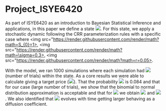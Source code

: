 # Project_ISYE6420
As part of ISYE6420 as an introduction to Bayesian Statistical Inference and applications, in this paper we define a state 
<img src="https://render.githubusercontent.com/render/math?math=\eta = \left\{ t,\sigma,r,S_{0} \right\}">. For this state, we apply a stochastic dynamic following the CRR parameterization rules with a specific case where <img src="https://render.githubusercontent.com/render/math?math=S_{0}=1>, <img src="https://render.githubusercontent.com/render/math?math=\sigma=0.3>, <img src="https://render.githubusercontent.com/render/math?math=r=0.05>. 
  
With the model, we ran 1000 simulations where each simulation had <img src="https://render.githubusercontent.com/render/math?math=n=10000"> (number of trials) within the state.  As a core results we were able to calculate giving a target price (<img src="https://render.githubusercontent.com/render/math?math=K= 1.5">). That the probability <img src="https://render.githubusercontent.com/render/math?math=S_{f}> K"> is 0.084 and that for our case (large number of trials), we show that the binomial to normal distribution approximation is acceptable and that for <img src="https://render.githubusercontent.com/render/math?math=t=1"> we obtain <img src="https://render.githubusercontent.com/render/math?math=\mu_{dist.}=1.03"> and <img src="https://render.githubusercontent.com/render/math?math=\sigma_{dist.} = 0.32">. We also identified that <img src="https://render.githubusercontent.com/render/math?math=\sigma_{dist.}"> evolves with time getting larger behaving as a diffusion coefficient. 
